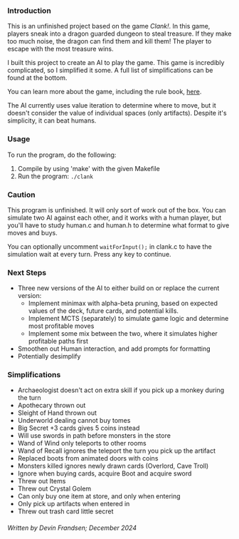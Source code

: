 
### Introduction

This is an unfinished project based on the game *Clank!*. In this game, players sneak into a dragon guarded dungeon to steal treasure. If they make too much noise, the dragon can find them and kill them! The player to escape with the most treasure wins.

I built this project to create an AI to play the game. This game is incredibly complicated, so I simplified it some. A full list of simplifications can be found at the bottom.

You can learn more about the game, including the rule book, [here](https://boardgamegeek.com/boardgame/201808/clank-a-deck-building-adventure).

The AI currently uses value iteration to determine where to move, but it doesn't consider the value of individual spaces (only artifacts). Despite it's simplicity, it can beat humans. 

### Usage

To run the program, do the following:
1. Compile by using 'make' with the given Makefile
2. Run the program: ```./clank```

### Caution

This program is unfinished. It will only sort of work out of the box. You can simulate two AI against each other, and it works with a human player, but you'll have to study human.c and human.h to determine what format to give moves and buys.

You can optionally uncomment ```waitForInput();``` in clank.c to have the simulation wait at every turn. Press any key to continue.

### Next Steps

- Three new versions of the AI to either build on or replace the current version:
    - Implement minimax with alpha-beta pruning, based on expected values of the deck, future cards, and potential kills.
    - Implement MCTS (separately) to simulate game logic and determine most profitable moves
    - Implement some mix between the two, where it simulates higher profitable paths first
- Smoothen out Human interaction, and add prompts for formatting
- Potentially desimplify

### Simplifications

- Archaeologist doesn't act on extra skill if you pick up a monkey during the turn
- Apothecary thrown out
- Sleight of Hand thrown out
- Underworld dealing cannot buy tomes
- Big Secret +3 cards gives 5 coins instead
- Will use swords in path before monsters in the store
- Wand of Wind only teleports to other rooms
- Wand of Recall ignores the teleport the turn you pick up the artifact
- Replaced boots from animated doors with coins
- Monsters killed ignores newly drawn cards (Overlord, Cave Troll)
- Ignore when buying cards, acquire Boot and acquire sword
- Threw out Items
- Threw out Crystal Golem
- Can only buy one item at store, and only when entering
- Only pick up artifacts when entered in
- Threw out trash card little secret

###### Written by Devin Frandsen; December 2024
